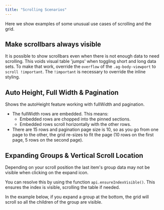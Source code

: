 ```yaml
---
title: "Scrolling Scenarios"
---
```


Here we show examples of some unusual use cases of scrolling and the grid.

## Make scrollbars always visible

It is possible to show scrollbars even when there is not enough data to need scrolling. This voids visual table 'jumps' when toggling short and long data sets. To make that work, override the `overflow` of the `.ag-body-viewport` to `scroll !important`. The `!important` is necessary to override the inline styling.

<grid-example title='Always visible scrollbars' name='scrollbars' type='generated'></grid-example>


## Auto Height, Full Width & Pagination

Shows the autoHeight feature working with fullWidth and pagination.

- The fullWidth rows are embedded. This means:
    - Embedded rows are chopped into the pinned sections.
    - Embedded rows scroll horizontally with the other rows.
- There are 15 rows and pagination page size is 10, so as you go from one page to the other, the grid re-sizes to fit the page (10 rows on the first page, 5 rows on the second page).

<grid-example title='Auto Height & Full Width' name='auto-height-full-width' type='mixed' options='{ "enterprise": true, "modules": ["clientside", "rowgrouping" ], "noStyle": 1 }'></grid-example>

## Expanding Groups & Vertical Scroll Location

Depending on your scroll position the last item's group data may not be visible when clicking on the expand icon.

You can resolve this by using the function `api.ensureIndexVisible()`. This ensures the index is visible, scrolling the table if needed.

In the example below, if you expand a group at the bottom, the grid will scroll so all the children of the group are visible.

<grid-example title='Row Group Scroll' name='row-group-scroll' type='generated' options='{ "enterprise": true, "modules": ["clientside", "rowgrouping" ] }'></grid-example>
